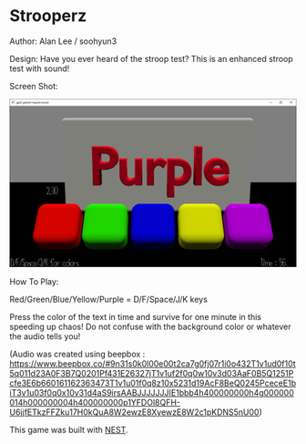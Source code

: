 # Strooperz

Author: Alan Lee / soohyun3

Design: Have you ever heard of the stroop test? This is an enhanced stroop test with sound!

Screen Shot:

![Screen Shot](screenshot.png)

How To Play:

Red/Green/Blue/Yellow/Purple = D/F/Space/J/K keys

Press the color of the text in time and survive for one minute in this speeding up chaos!
Do not confuse with the background color or whatever the audio tells you!

(Audio was created using beepbox : 
https://www.beepbox.co/#9n31s0k0l00e00t2ca7g0fj07r1i0o432T1v1ud0f10t5q011d23A0F3B7Q0201Pf431E26327jT1v1uf2f0q0w10v3d03AaF0B5Q1251Pcfe3E6b660161162363473T1v1u01f0q8z10x5231d19AcF8BeQ0245PceceE1biT3v1u03f0q0x10v31d4aS9irsAABJJJJJJJIE1bbb4h400000000h4g000000014h000000004h400000000p1YFDOl8QFH-U6jjfETkzFFZku17H0kQuA8W2ewzE8XyewzE8W2c1pKDNS5nU00)

This game was built with [NEST](NEST.md).

